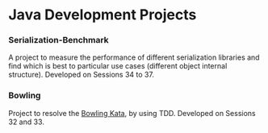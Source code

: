 

# Java Development Projects 



### Serialization-Benchmark

A project to measure the performance of different serialization libraries and find which is best to particular use cases (different object internal structure). Developed on Sessions 34 to 37.


### Bowling

Project to resolve the [Bowling Kata](http://codingdojo.org/kata/Bowling/), by using TDD. Developed on Sessions 32 and 33.

